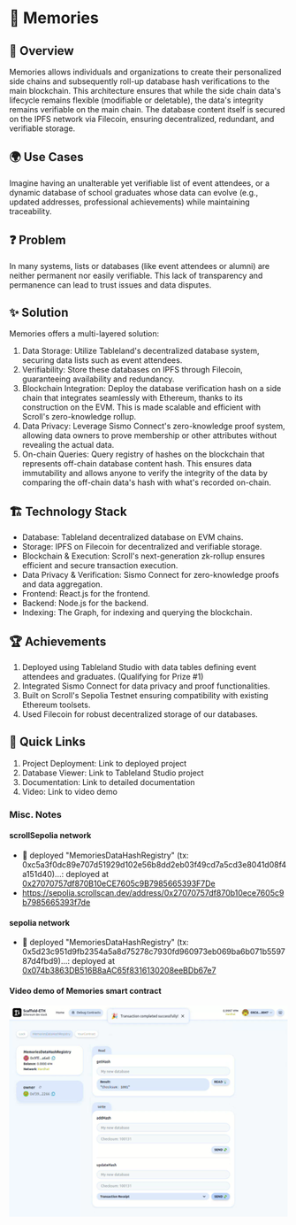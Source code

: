 # 🌌 Memories

## 🌟 Overview

Memories allows individuals and organizations to create their personalized side chains and subsequently roll-up database hash verifications to the main blockchain. This architecture ensures that while the side chain data's lifecycle remains flexible (modifiable or deletable), the data's integrity remains verifiable on the main chain. The database content itself is secured on the IPFS network via Filecoin, ensuring decentralized, redundant, and verifiable storage.

## 🌍 Use Cases

Imagine having an unalterable yet verifiable list of event attendees, or a dynamic database of school graduates whose data can evolve (e.g., updated addresses, professional achievements) while maintaining traceability.

## ❓ Problem

In many systems, lists or databases (like event attendees or alumni) are neither permanent nor easily verifiable. This lack of transparency and permanence can lead to trust issues and data disputes.

## ✨ Solution

Memories offers a multi-layered solution:

1. Data Storage: Utilize Tableland's decentralized database system, securing data lists such as event attendees.
1. Verifiability: Store these databases on IPFS through Filecoin, guaranteeing availability and redundancy.
1. Blockchain Integration: Deploy the database verification hash on a side chain that integrates seamlessly with Ethereum, thanks to its construction on the EVM. This is made scalable and efficient with Scroll's zero-knowledge rollup.
1. Data Privacy: Leverage Sismo Connect's zero-knowledge proof system, allowing data owners to prove membership or other attributes without revealing the actual data.
1. On-chain Queries: Query registry of hashes on the blockchain that represents off-chain database content hash. This ensures data immutability and allows anyone to verify the integrity of the data by comparing the off-chain data's hash with what's recorded on-chain.

## 🏗️ Technology Stack

- Database: Tableland decentralized database on EVM chains.
- Storage: IPFS on Filecoin for decentralized and verifiable storage.
- Blockchain & Execution: Scroll's next-generation zk-rollup ensures efficient and secure transaction execution.
- Data Privacy & Verification: Sismo Connect for zero-knowledge proofs and data aggregation.
- Frontend: React.js for the frontend.
- Backend: Node.js for the backend.
- Indexing: The Graph, for indexing and querying the blockchain.

## 🏆 Achievements

1. Deployed using Tableland Studio with data tables defining event attendees and graduates. (Qualifying for Prize #1)
1. Integrated Sismo Connect for data privacy and proof functionalities.
1. Built on Scroll's Sepolia Testnet ensuring compatibility with existing Ethereum toolsets.
1. Used Filecoin for robust decentralized storage of our databases.

## 🔗 Quick Links

1. Project Deployment: Link to deployed project
1. Database Viewer: Link to Tableland Studio project
1. Documentation: Link to detailed documentation
1. Video: Link to video demo

### Misc. Notes

#### scrollSepolia network

- 📝 deployed "MemoriesDataHashRegistry" (tx: 0xc5a3f0dc89e707d51929d102e56b8dd2eb03f49cd7a5cd3e8041d08f4a151d40)...: deployed at [0x27070757df870B10eCE7605c9B7985665393F7De](https://sepolia.etherscan.io/address/0x27070757df870b10ece7605c9b7985665393f7de)
- https://sepolia.scrollscan.dev/address/0x27070757df870b10ece7605c9b7985665393f7de

#### sepolia network

- 📝 deployed "MemoriesDataHashRegistry" (tx: 0x5d23c951d9fb2354a5a8d75278c7930fd960973eb069ba6b071b559787d4fbd9)...: deployed at [0x074b3863DB516B8aAC65f8316130208eeBDb67e7](https://sepolia.etherscan.io/address/0x074b3863db516b8aac65f8316130208eebdb67e7)

#### Video demo of Memories smart contract

[![Watch the video](demo/memories.png)](demo/Memories%20Smart%20Contract.webm)
